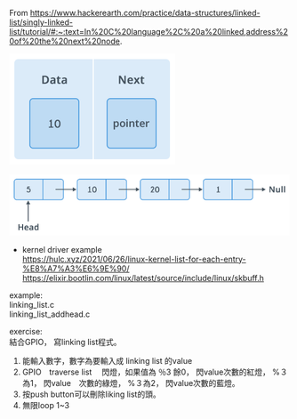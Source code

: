 
From https://www.hackerearth.com/practice/data-structures/linked-list/singly-linked-list/tutorial/#:~:text=In%20C%20language%2C%20a%20linked,address%20of%20the%20next%20node.

![keyword](1b099fd.png) <br>

![keyword](1b76d10.png) <br>

* kernel driver example  <br>
https://hulc.xyz/2021/06/26/linux-kernel-list-for-each-entry-%E8%A7%A3%E6%9E%90/ <br>
https://elixir.bootlin.com/linux/latest/source/include/linux/skbuff.h <br>

example: <br>
linking_list.c  <br>
linking_list_addhead.c <br>

exercise: <br>
結合GPIO， 寫linking list程式。 <br>
1. 能輸入數字，數字為要輸入成 linking list 的value
2. GPIO　traverse list 　閃燈，如果值為 ％3 餘0， 閃value次數的紅燈， %３為1， 閃value　次數的綠燈， %３為2， 閃value次數的藍燈。
3. 按push button可以刪除liking list的頭。 
4. 無限loop 1~3


